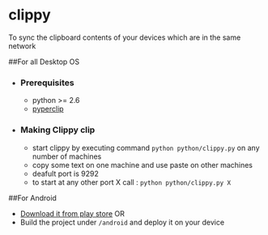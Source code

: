 clippy
======

To sync the clipboard contents of your devices which are in the same network

##For all Desktop OS

* ### Prerequisites

    * python >= 2.6
    * [pyperclip](https://pypi.python.org/pypi/pyperclip/1.3) 


* ### Making Clippy clip

    * start clippy by executing command `python python/clippy.py` on any number of machines 
    * copy some text on one machine and use paste on other machines
    * deafult port is 9292
    * to start at any other port X call : `python python/clippy.py X`
    
##For Android

   * [Download it from play store](https://play.google.com/store/apps/details?id=com.rahulmadhavan.clippy)   OR
   * Build the project under `/android` and deploy it on your device
                  
                                

